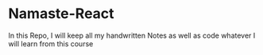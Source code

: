 # Namaste-React 
In this Repo, I will keep all my handwritten Notes as well as code whatever I will learn from this course 
  